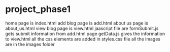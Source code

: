 # project_phase1
home page is index.html
add blog page is add.html
about us page is about_us.html
view blog page is view.html
jaascript file are
formSubmit.js gets submit information from add.html page
getData.js gives the information to view.html 
all the css elements are added in styles.css file
all the images are in the images folder
